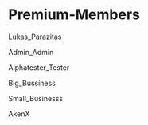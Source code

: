# Premium-Members

Lukas_Parazitas

Admin_Admin

Alphatester_Tester

Big_Bussiness

Small_Businesss

AkenX
